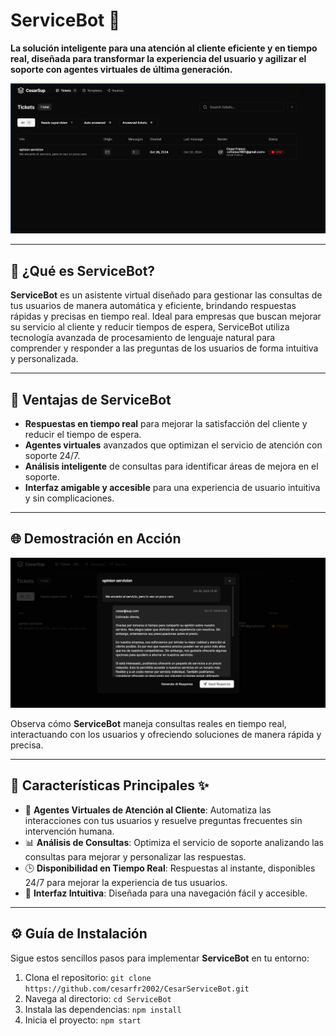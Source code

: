 # ServiceBot 🚀
**La solución inteligente para una atención al cliente eficiente y en tiempo real, diseñada para transformar la experiencia del usuario y agilizar el soporte con agentes virtuales de última generación.**

![Vista General de ServiceBot](img/image.png)

---

## 🌟 ¿Qué es ServiceBot?
**ServiceBot** es un asistente virtual diseñado para gestionar las consultas de tus usuarios de manera automática y eficiente, brindando respuestas rápidas y precisas en tiempo real. Ideal para empresas que buscan mejorar su servicio al cliente y reducir tiempos de espera, ServiceBot utiliza tecnología avanzada de procesamiento de lenguaje natural para comprender y responder a las preguntas de los usuarios de forma intuitiva y personalizada.

---

## 🚀 Ventajas de ServiceBot
- **Respuestas en tiempo real** para mejorar la satisfacción del cliente y reducir el tiempo de espera.
- **Agentes virtuales** avanzados que optimizan el servicio de atención con soporte 24/7.
- **Análisis inteligente** de consultas para identificar áreas de mejora en el soporte.
- **Interfaz amigable y accesible** para una experiencia de usuario intuitiva y sin complicaciones.

---

## 🌐 Demostración en Acción
![Respuesta de ServiceBot en tiempo real](img/respuesta.png)

Observa cómo **ServiceBot** maneja consultas reales en tiempo real, interactuando con los usuarios y ofreciendo soluciones de manera rápida y precisa.

---

## 🚀 Características Principales ✨
- 🤖 **Agentes Virtuales de Atención al Cliente**: Automatiza las interacciones con tus usuarios y resuelve preguntas frecuentes sin intervención humana.
- 📊 **Análisis de Consultas**: Optimiza el servicio de soporte analizando las consultas para mejorar y personalizar las respuestas.
- 🕒 **Disponibilidad en Tiempo Real**: Respuestas al instante, disponibles 24/7 para mejorar la experiencia de tus usuarios.
- 💬 **Interfaz Intuitiva**: Diseñada para una navegación fácil y accesible.

---

## ⚙️ Guía de Instalación
Sigue estos sencillos pasos para implementar **ServiceBot** en tu entorno:

1. Clona el repositorio: `git clone https://github.com/cesarfr2002/CesarServiceBot.git`
2. Navega al directorio: `cd ServiceBot`
3. Instala las dependencias: `npm install`
4. Inicia el proyecto: `npm start`

